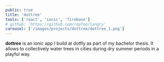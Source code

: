 ```yaml
---
public: true
title: 'dottree'
tools: ['react', 'ionic', 'firebase']
# github: 'https://github.com/ropfoo/langry'
carousel: ['/images/projects/dottree/dottree_1.png']
---
```


**dottree** is an ionic app I build at dotfly as part of my bachelor thesis.
It allows to collectively water trees in cities during dry summer periods in
a playful way.
